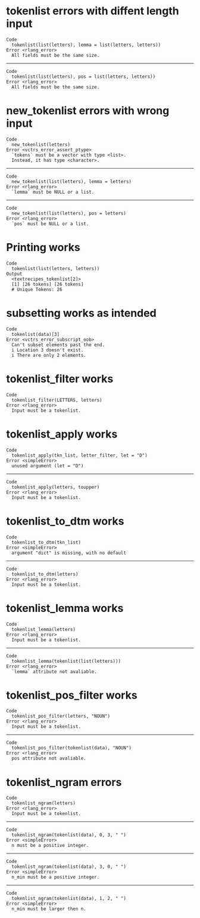 # tokenlist errors with diffent length input

    Code
      tokenlist(list(letters), lemma = list(letters, letters))
    Error <rlang_error>
      All fields must be the same size.

---

    Code
      tokenlist(list(letters), pos = list(letters, letters))
    Error <rlang_error>
      All fields must be the same size.

# new_tokenlist errors with wrong input

    Code
      new_tokenlist(letters)
    Error <vctrs_error_assert_ptype>
      `tokens` must be a vector with type <list>.
      Instead, it has type <character>.

---

    Code
      new_tokenlist(list(letters), lemma = letters)
    Error <rlang_error>
      `lemma` must be NULL or a list.

---

    Code
      new_tokenlist(list(letters), pos = letters)
    Error <rlang_error>
      `pos` must be NULL or a list.

# Printing works

    Code
      tokenlist(list(letters, letters))
    Output
      <textrecipes_tokenlist[2]>
      [1] [26 tokens] [26 tokens]
      # Unique Tokens: 26

# subsetting works as intended

    Code
      tokenlist(data)[3]
    Error <vctrs_error_subscript_oob>
      Can't subset elements past the end.
      i Location 3 doesn't exist.
      i There are only 2 elements.

# tokenlist_filter works

    Code
      tokenlist_filter(LETTERS, letters)
    Error <rlang_error>
      Input must be a tokenlist.

# tokenlist_apply works

    Code
      tokenlist_apply(tkn_list, letter_filter, let = "D")
    Error <simpleError>
      unused argument (let = "D")

---

    Code
      tokenlist_apply(letters, toupper)
    Error <rlang_error>
      Input must be a tokenlist.

# tokenlist_to_dtm works

    Code
      tokenlist_to_dtm(tkn_list)
    Error <simpleError>
      argument "dict" is missing, with no default

---

    Code
      tokenlist_to_dtm(letters)
    Error <rlang_error>
      Input must be a tokenlist.

# tokenlist_lemma works

    Code
      tokenlist_lemma(letters)
    Error <rlang_error>
      Input must be a tokenlist.

---

    Code
      tokenlist_lemma(tokenlist(list(letters)))
    Error <rlang_error>
      `lemma` attribute not avaliable.

# tokenlist_pos_filter works

    Code
      tokenlist_pos_filter(letters, "NOUN")
    Error <rlang_error>
      Input must be a tokenlist.

---

    Code
      tokenlist_pos_filter(tokenlist(data), "NOUN")
    Error <rlang_error>
      pos attribute not avaliable.

# tokenlist_ngram errors

    Code
      tokenlist_ngram(letters)
    Error <rlang_error>
      Input must be a tokenlist.

---

    Code
      tokenlist_ngram(tokenlist(data), 0, 3, " ")
    Error <simpleError>
      n must be a positive integer.

---

    Code
      tokenlist_ngram(tokenlist(data), 3, 0, " ")
    Error <simpleError>
      n_min must be a positive integer.

---

    Code
      tokenlist_ngram(tokenlist(data), 1, 2, " ")
    Error <simpleError>
      n_min must be larger then n.


